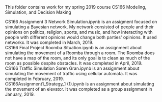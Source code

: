 This folder contains work for my spring 2019 course CS166 Modeling, Simulation, and Decision Making

CS166 Assignment 3 Network Simulation.ipynb is an assigment focused on simulating a Bayesian network. My network consisted of people and their opinions on politics, religion, sports, and music, and how interacting with people with different opinions would change both parties' opinions. It used networkx. It was completed in March, 2019.  
CS166 Final Project Roomba Situation.ipynb is an assignment about simulating the movement of a Roomba through a room. The Roomba does not have a map of the room, and its only goal is to clean as much of the room as possible despite obstacles. It was completed in April, 2019.  
CS166 Traffic Simulation Soren Gran.ipynb is an assignment about simulating the movement of traffic using cellular automata. It was completed in February, 2019.  
CS166Assignment1_Strategy_1 (1).ipynb is an assignment about simulating the movement of an elevator. It was completed as a group assignment in January, 2019.  
